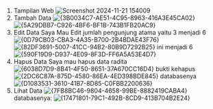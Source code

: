 1. Tampilan Web
   ![Screenshot 2024-11-21 154009](https://github.com/user-attachments/assets/3b1bc1b1-c177-4e33-b367-8d81eef8c97b)
2. Tambah Data
   ![{3B0034C7-AE51-4C95-8963-416A3E45CA02}](https://github.com/user-attachments/assets/41d9bea5-97d9-4638-b935-e8a618ddaf37)
   ![{5A29DBB7-C926-4BF6-BF1B-743B1FB20AC9}](https://github.com/user-attachments/assets/444a2e56-3b8a-49d8-b32f-5db19048011d)
3. Edit Data
   Saya Mau Edit jumlah pengunjung atama yaitu 3 menjadi 6
   ![{0D79CB03-CBA3-4A35-B700-2B4BDAE43F76}](https://github.com/user-attachments/assets/687d3aea-2a7e-4037-9769-f50e6c868d1f)
   ![{82DF3691-5007-41CC-94B2-80B9D7292B25}](https://github.com/user-attachments/assets/54c378d6-c263-437b-9ed7-f9fbb4463619)
   ini menjadi 6
   ![{590F19D9-D937-4E09-8F3D-FF6A5A53E4D7}](https://github.com/user-attachments/assets/b8ca8657-8e99-4f05-8a64-010cd8732013)
4. Hapus Data
   Saya mau hapus data radita
   ![{6038D7D9-8B41-4F50-8651-37A670CC16D4}](https://github.com/user-attachments/assets/d4163ee1-60eb-448a-8c2e-1d91ca80665f)
   bukti kehapus
   ![{2DC6C87A-875D-4580-86EA-4ED398BDE845}](https://github.com/user-attachments/assets/917a2592-3472-41a5-8f8c-bbfe97b5c0fb)
   databasenya
   ![{D1083531-3610-41B7-8D85-C0FBB2200636}](https://github.com/user-attachments/assets/fec68fc0-cc6a-4c6b-b9c9-a5201ba09003)
5. Lihat Data
   ![{7FB8BC46-9804-4658-99BE-8882419CABA4}](https://github.com/user-attachments/assets/2124fef5-ccc6-474a-aa0d-b7bf36c85480)
   databasenya:
   ![{17471801-79C1-492B-8CD9-413B704B2E24}](https://github.com/user-attachments/assets/83c31e22-fa2d-44d7-89df-99340be990a1)








